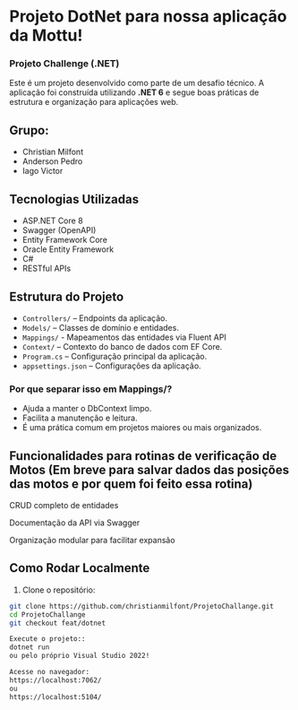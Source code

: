# Projeto DotNet para nossa aplicação da Mottu!
### Projeto Challenge (.NET)

Este é um projeto desenvolvido como parte de um desafio técnico. A aplicação foi construída utilizando **.NET 6** e segue boas práticas de estrutura e organização para aplicações web.

## Grupo:
- Christian Milfont
- Anderson Pedro
- Iago Victor

##  Tecnologias Utilizadas

- ASP.NET Core 8
- Swagger (OpenAPI)
- Entity Framework Core
- Oracle Entity Framework
- C#
- RESTful APIs

##  Estrutura do Projeto

- `Controllers/` – Endpoints da aplicação.
- `Models/` – Classes de domínio e entidades.
- `Mappings/` - Mapeamentos das entidades via Fluent API
- `Context/` – Contexto do banco de dados com EF Core.
- `Program.cs` – Configuração principal da aplicação.
- `appsettings.json` – Configurações da aplicação.

### Por que separar isso em Mappings/?
- Ajuda a manter o DbContext limpo.
- Facilita a manutenção e leitura.
- É uma prática comum em projetos maiores ou mais organizados.

## Funcionalidades para rotinas de verificação de Motos (Em breve para salvar dados das posições das motos e por quem foi feito essa rotina)
CRUD completo de entidades

Documentação da API via Swagger

Organização modular para facilitar expansão


## Como Rodar Localmente

1. Clone o repositório:

```bash
git clone https://github.com/christianmilfont/ProjetoChallange.git
cd ProjetoChallange
git checkout feat/dotnet

Execute o projeto::
dotnet run
ou pelo próprio Visual Studio 2022!

Acesse no navegador:
https://localhost:7062/
ou
https://localhost:5104/
